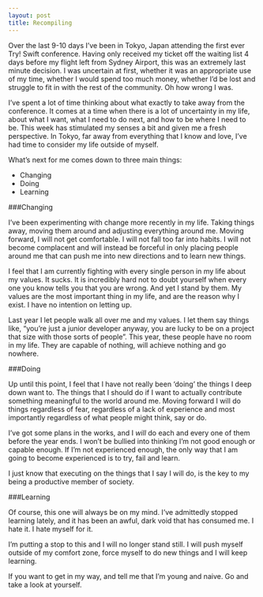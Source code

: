 ```yaml
---
layout: post
title: Recompiling
---
```


Over the last 9-10 days I’ve been in Tokyo, Japan attending the first ever Try! Swift conference. Having only received my ticket off the waiting list 4 days before my flight left from Sydney Airport, this was an extremely last minute decision. I was uncertain at first, whether it was an appropriate use of my time, whether I would spend too much money, whether I’d be lost and struggle to fit in with the rest of the community. Oh how wrong I was.

I’ve spent a lot of time thinking about what exactly to take away from the conference. It comes at a time when there is a lot of uncertainty in my life, about what I want, what I need to do next, and how to be where I need to be. This week has stimulated my senses a bit and given me a fresh perspective. In Tokyo, far away from everything that I know and love, I’ve had time to consider my life outside of myself.

What’s next for me comes down to three main things:

- Changing
- Doing
- Learning

###Changing

I’ve been experimenting with change more recently in my life. Taking things away, moving them around and adjusting everything around me. Moving forward, I will not get comfortable. I will not fall too far into habits. I will not become complacent and will instead be forceful in only placing people around me that can push me into new directions and to learn new things. 

I feel that I am currently fighting with every single person in my life about my values. It sucks. It is incredibly hard not to doubt yourself when every one you know tells you that you are wrong. And yet I stand by them. My values are the most important thing in my life, and are the reason why I exist. I have no intention on letting up.   

Last year I let people walk all over me and my values. I let them say things like, “you’re just a junior developer anyway, you are lucky to be on a project that size with those sorts of people”. This year, these people have no room in my life. They are capable of nothing, will achieve nothing and go nowhere.

###Doing

Up until this point, I feel that I have not really been ‘doing’ the things I deep down want to. The things that I should do if I want to actually contribute something meaningful to the world around me. Moving forward I will do things regardless of fear, regardless of a lack of experience and most importantly regardless of what people might think, say or do. 

I’ve got some plans in the works, and I _will_ do each and every one of them before the year ends. I won’t be bullied into thinking I’m not good enough or capable enough. If I’m not experienced enough, the only way that I am going to become experienced is to try, fail and learn.

I just know that executing on the things that I say I will do, is the key to my being a productive member of society.

###Learning

Of course, this one will always be on my mind. I’ve admittedly stopped learning lately, and it has been an awful, dark void that has consumed me. I hate it. I hate myself for it. 

I’m putting a stop to this and I will no longer stand still. I will push myself outside of my comfort zone, force myself to do new things and I will keep learning.

If you want to get in my way, and tell me that I’m young and naive. Go and take a look at yourself. 
